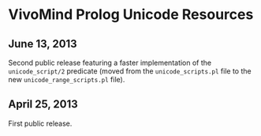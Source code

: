 VivoMind Prolog Unicode Resources
=================================

June 13, 2013
-------------
Second public release featuring a faster implementation of the
`unicode_script/2` predicate (moved from the `unicode_scripts.pl`
file to the new `unicode_range_scripts.pl` file).

April 25, 2013
--------------
First public release.
